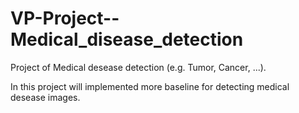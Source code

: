 # VP-Project--Medical_disease_detection
Project of Medical desease detection (e.g. Tumor, Cancer, ...).


In this project will implemented more baseline for detecting medical desease images.
